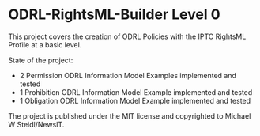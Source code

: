 # ODRL-RightsML-Builder Level 0

This project covers the creation of ODRL Policies with the IPTC RightsML Profile at a basic level.


State of the project:

- 2 Permission ODRL Information Model Examples implemented and tested
- 1 Prohibition ODRL Information Model Example implemented and tested
- 1 Obligation ODRL Information Model Example implemented and tested

The project is published under the MIT license and copyrighted to Michael W Steidl/NewsIT.